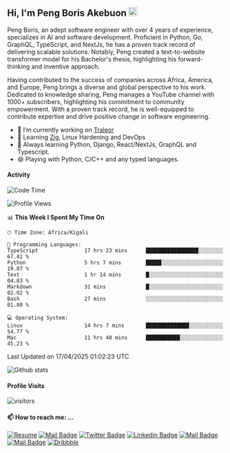  ## Hi, I'm Peng Boris Akebuon <img src="https://user-images.githubusercontent.com/1303154/88677602-1635ba80-d120-11ea-84d8-d263ba5fc3c0.gif" width="21px" height="21px" alt="hi">

Peng Boris, an adept software engineer with over 4 years of experience, specializes in AI and software development. Proficient in Python, Go, GraphQL, TypeScript, and NextJs, he has a proven track record of delivering scalable solutions. Notably, Peng created a text-to-website transformer model for his Bachelor's thesis, highlighting his forward-thinking and inventive approach.

Having contributed to the success of companies across Africa, America, and Europe, Peng brings a diverse and global perspective to his work. Dedicated to knowledge sharing, Peng manages a YouTube channel with 1000+ subscribers, highlighting his commitment to community empowerment. With a proven track record, he is well-equipped to contribute expertise and drive positive change in software engineering.

- 🔭 I’m currently working on [Traleor](https://traleor.com/)
- 📒 Learning [Zig](https://ziglang.org/), Linux Hardening and DevOps
- 🌱 Always learning Python, Django, React/NextJs, GraphQL and Typescript.
- 😄 Playing with Python, C/C++ and any typed languages.

#### Activity
<!--START_SECTION:waka-->
![Code Time](http://img.shields.io/badge/Code%20Time-6%2C207%20hrs%2041%20mins-blue)

![Profile Views](http://img.shields.io/badge/Profile%20Views-3-blue)

📊 **This Week I Spent My Time On** 

```text
🕑︎ Time Zone: Africa/Kigali

💬 Programming Languages: 
TypeScript               17 hrs 23 mins      █████████████████░░░░░░░░   67.41 % 
Python                   5 hrs 7 mins        █████░░░░░░░░░░░░░░░░░░░░   19.87 % 
Text                     1 hr 14 mins        █░░░░░░░░░░░░░░░░░░░░░░░░   04.83 % 
Markdown                 31 mins             █░░░░░░░░░░░░░░░░░░░░░░░░   02.02 % 
Bash                     27 mins             ░░░░░░░░░░░░░░░░░░░░░░░░░   01.80 % 

💻 Operating System: 
Linux                    14 hrs 7 mins       ██████████████░░░░░░░░░░░   54.77 % 
Mac                      11 hrs 40 mins      ███████████░░░░░░░░░░░░░░   45.23 % 
```


 Last Updated on 17/04/2025 01:02:23 UTC
<!--END_SECTION:waka-->


![Github stats](https://github-readme-stats.vercel.app/api?username=itzomen&theme=vue&show_icons=true&count_private=true)
 
 #### Profile Visits 

![visitors](https://visitor-badge.glitch.me/badge?page_id=itzomen)

#### 📫 How to reach me: ...

[![Resume](https://img.shields.io/badge/-Resume-4285f4?style=flat&label&logo=googledocs&logoColor=white)](https://omen.traleor.com/docs/1/Peng_Boris_Akebuon_CV.pdf)  [![Mail Badge](https://img.shields.io/badge/-itzomen-c0392b?style=flat&labelColor=c0392b&logo=gmail&logoColor=white)](mailto:peng.akebuon2468@gmail.com)
[![Twitter Badge](https://img.shields.io/badge/-@itz_omen-1ca0f1?style=flat&labelColor=1ca0f1&logo=twitter&logoColor=white&link=https://twitter.com/itz_omen)](https://twitter.com/itz_omen/) [![Linkedin Badge](https://img.shields.io/badge/-Peng_Boris_Akebuon-0e76a8?style=flat&labelColor=0e76a8&logo=linkedin&logoColor=white)](https://www.linkedin.com/in/peng-boris-akebuon/)
 [![Mail Badge](https://img.shields.io/badge/-Academy_Omen-e74c3c?style=flat&labelColor=e74c3c&logo=youtube&logoColor=white)](https://www.youtube.com/c/AcademyOmen/)  [![Mail Badge](https://img.shields.io/badge/-@itz_an_omen-5851DB?style=flat&labelColor=5851DB&logo=instagram&logoColor=white)](https://instagram.com/itz_an_omen)  [![Dribbble](https://img.shields.io/badge/-itzomen-ea4c89?style=flat&label&logo=dribbble&logoColor=white)](https://dribbble.com/itzomen)

